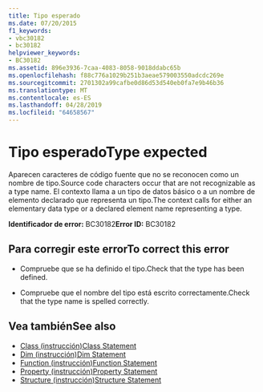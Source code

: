 ```yaml
---
title: Tipo esperado
ms.date: 07/20/2015
f1_keywords:
- vbc30182
- bc30182
helpviewer_keywords:
- BC30182
ms.assetid: 896e3936-7caa-4083-8058-9018ddabc65b
ms.openlocfilehash: f88c776a1029b251b3aeae579003550adcdc269e
ms.sourcegitcommit: 2701302a99cafbe0d86d53d540eb0fa7e9b46b36
ms.translationtype: MT
ms.contentlocale: es-ES
ms.lasthandoff: 04/28/2019
ms.locfileid: "64658567"
---
```

# <a name="type-expected"></a><span data-ttu-id="16049-102">Tipo esperado</span><span class="sxs-lookup"><span data-stu-id="16049-102">Type expected</span></span>
<span data-ttu-id="16049-103">Aparecen caracteres de código fuente que no se reconocen como un nombre de tipo.</span><span class="sxs-lookup"><span data-stu-id="16049-103">Source code characters occur that are not recognizable as a type name.</span></span> <span data-ttu-id="16049-104">El contexto llama a un tipo de datos básico o a un nombre de elemento declarado que representa un tipo.</span><span class="sxs-lookup"><span data-stu-id="16049-104">The context calls for either an elementary data type or a declared element name representing a type.</span></span>  
  
 <span data-ttu-id="16049-105">**Identificador de error:** BC30182</span><span class="sxs-lookup"><span data-stu-id="16049-105">**Error ID:** BC30182</span></span>  
  
## <a name="to-correct-this-error"></a><span data-ttu-id="16049-106">Para corregir este error</span><span class="sxs-lookup"><span data-stu-id="16049-106">To correct this error</span></span>  
  
- <span data-ttu-id="16049-107">Compruebe que se ha definido el tipo.</span><span class="sxs-lookup"><span data-stu-id="16049-107">Check that the type has been defined.</span></span>  
  
- <span data-ttu-id="16049-108">Compruebe que el nombre del tipo está escrito correctamente.</span><span class="sxs-lookup"><span data-stu-id="16049-108">Check that the type name is spelled correctly.</span></span>  
  
## <a name="see-also"></a><span data-ttu-id="16049-109">Vea también</span><span class="sxs-lookup"><span data-stu-id="16049-109">See also</span></span>

- [<span data-ttu-id="16049-110">Class (instrucción)</span><span class="sxs-lookup"><span data-stu-id="16049-110">Class Statement</span></span>](../../visual-basic/language-reference/statements/class-statement.md)
- [<span data-ttu-id="16049-111">Dim (instrucción)</span><span class="sxs-lookup"><span data-stu-id="16049-111">Dim Statement</span></span>](../../visual-basic/language-reference/statements/dim-statement.md)
- [<span data-ttu-id="16049-112">Function (instrucción)</span><span class="sxs-lookup"><span data-stu-id="16049-112">Function Statement</span></span>](../../visual-basic/language-reference/statements/function-statement.md)
- [<span data-ttu-id="16049-113">Property (instrucción)</span><span class="sxs-lookup"><span data-stu-id="16049-113">Property Statement</span></span>](../../visual-basic/language-reference/statements/property-statement.md)
- [<span data-ttu-id="16049-114">Structure (instrucción)</span><span class="sxs-lookup"><span data-stu-id="16049-114">Structure Statement</span></span>](../../visual-basic/language-reference/statements/structure-statement.md)

